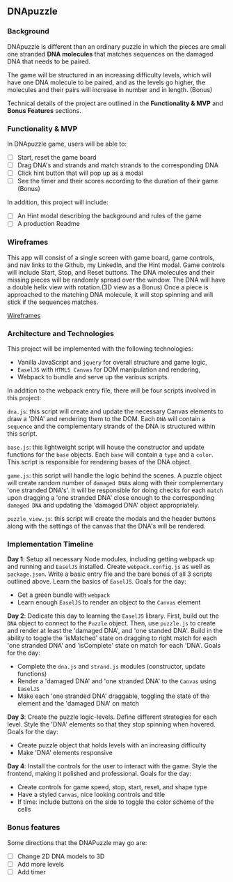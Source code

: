 ## DNApuzzle

### Background

DNApuzzle is different than an ordinary puzzle in which the pieces are small one stranded **DNA molecules** that matches sequences on the damaged DNA that needs to be paired.

The game will be structured in an increasing difficulty levels, which will have one DNA molecule to be paired, and as the levels go higher, the molecules and their pairs will increase in number and in length. (Bonus)

Technical details of the project are outlined in the **Functionality & MVP** and **Bonus Features** sections.  

### Functionality & MVP  

In DNApuzzle game, users will be able to:

- [ ] Start, reset the game board
- [ ] Drag DNA's and strands and match strands to the corresponding DNA
- [ ] Click hint button that will pop up as a modal
- [ ] See the timer and their scores according to the duration of their game (Bonus)

In addition, this project will include:

- [ ] An Hint modal describing the background and rules of the game
- [ ] A production Readme

### Wireframes

This app will consist of a single screen with game board, game controls, and nav links to the Github, my LinkedIn, and the Hint modal.  Game controls will include Start, Stop, and Reset buttons. The DNA molecules and their missing pieces will be randomly spread over the window. The DNA will have a double helix view with rotation.(3D view as a Bonus) Once a piece is approached to the matching DNA molecule, it will stop spinning and will stick if the sequences matches.

[Wireframes](wireframes)

### Architecture and Technologies

This project will be implemented with the following technologies:

- Vanilla JavaScript and `jquery` for overall structure and game logic,
- `EaselJS` with `HTML5 Canvas` for DOM manipulation and rendering,
- Webpack to bundle and serve up the various scripts.

In addition to the webpack entry file, there will be four scripts involved in this project:

`dna.js`: this script will create and update the necessary Canvas elements to draw a 'DNA' and rendering them to the DOM. Each `DNA` will contain a `sequence` and the complementary strands of the DNA is structured within this script.

`base.js`: this lightweight script will house the constructor and update functions for the `base` objects.  Each `base` will contain a `type` and a `color`. This script is responsible for rendering bases of the DNA object.

`game.js`: this script will handle the logic behind the scenes.  A puzzle object will create random number of `damaged DNA`s along with their complementary 'one stranded DNA's'.  It will be responsible for doing checks for each `match` upon dragging a 'one stranded DNA' close enough to the corresponding `damaged DNA` and updating the 'damaged DNA' object appropriately.

`puzzle_view.js`: this script will create the modals and the header buttons along with the settings of the canvas that the DNA's will be rendered.

### Implementation Timeline

**Day 1**: Setup all necessary Node modules, including getting webpack up and running and `EaselJS` installed.  Create `webpack.config.js` as well as `package.json`.  Write a basic entry file and the bare bones of all 3 scripts outlined above.  Learn the basics of `EaselJS`.  Goals for the day:

- Get a green bundle with `webpack`
- Learn enough `EaselJS` to render an object to the `Canvas` element

**Day 2**: Dedicate this day to learning the `EaselJS` library.  First, build out the `DNA` object to connect to the `Puzzle` object.  Then, use `puzzle.js` to create and render at least the 'damaged DNA', and 'one standed DNA'.  Build in the ability to toggle the 'isMatched' state on dragging to right match for each 'one stranded DNA' and 'isComplete' state on match for each 'DNA'.  Goals for the day:

- Complete the `dna.js` and `strand.js` modules (constructor, update functions)
- Render a 'damaged DNA' and 'one stranded DNA' to the `Canvas` using `EaselJS`
- Make each 'one stranded DNA' draggable, toggling the state of the element and the 'damaged DNA' on match

**Day 3**: Create the puzzle logic-levels. Define different strategies for each level. Style the 'DNA' elements so that they stop spinning when hovered. Goals for the day:

- Create puzzle object that holds levels with an increasing difficulty
- Make 'DNA' elements responsive

**Day 4**: Install the controls for the user to interact with the game.  Style the frontend, making it polished and professional.  Goals for the day:

- Create controls for game speed, stop, start, reset, and shape type
- Have a styled `Canvas`, nice looking controls and title
- If time: include buttons on the side to toggle the color scheme of the cells


### Bonus features

Some directions that the DNAPuzzle may go are:

- [ ] Change 2D DNA models to 3D
- [ ] Add more levels
- [ ] Add timer
